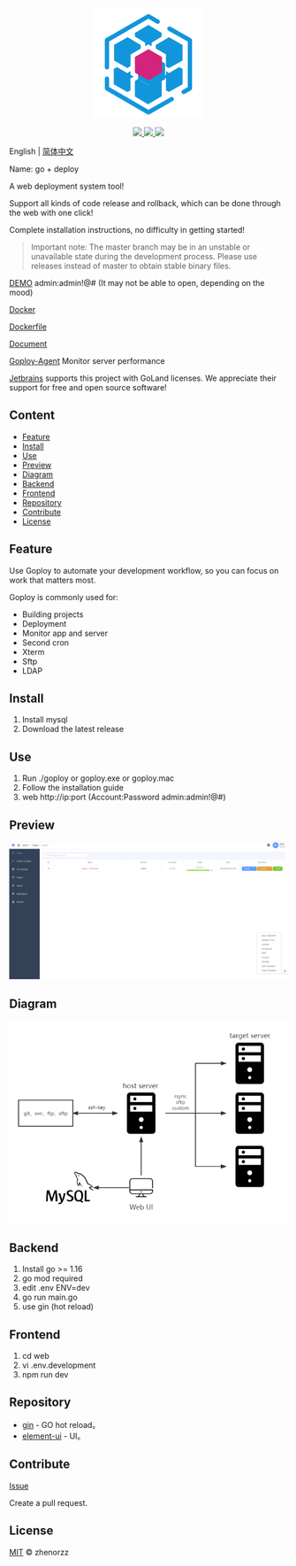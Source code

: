 <p align=center>
    <img src="./banner.png" alt="logo" title="logo" />
</p>

<p align="center">
  <a href="#">
      <img src="https://img.shields.io/badge/readme%20style-standard-brightgreen.svg">
  </a>
  <a href="#">
      <img src="https://img.shields.io/badge/give%20me-a%20star-green.svg">
    </a>
  <a href="LICENSE">
    <img src="https://img.shields.io/badge/License-MIT-yellow.svg">
  </a>
</p>

English | [简体中文](./README.zh-CN.md)

Name: go + deploy

A web deployment system tool!

Support all kinds of code release and rollback, which can be done through the web with one click!

Complete installation instructions, no difficulty in getting started!

> Important note: The master branch may be in an unstable or unavailable state during the development process. Please use releases instead of master to obtain stable binary files.

[DEMO](http://demo.goploy.icu) admin:admin!@# (It may not be able to open, depending on the mood)

[Docker](https://hub.docker.com/r/zhenorzz/goploy)

[Dockerfile](./docker/Dockerfile)

[Document](https://docs.goploy.icu)

[Goploy-Agent](https://github.com/zhenorzz/goploy-agent) Monitor server performance

[Jetbrains](https://www.jetbrains.com/?from=zhenorzz/goploy) supports this project with GoLand licenses. We appreciate their support for free and open source software!

## Content

- [Feature](#Feature)
- [Install](#Install)
- [Use](#Use)
- [Preview](#Preview)
- [Diagram](#Diagram)
- [Backend](#Backend)
- [Frontend](#Frontend)
- [Repository](#Repository)
- [Contribute](#Contribute)
- [License](#License)

## Feature

Use Goploy to automate your development workflow, so you can focus on work that matters most. 

Goploy is commonly used for:

- Building projects
- Deployment
- Monitor app and server
- Second cron 
- Xterm
- Sftp
- LDAP

## Install
1. Install mysql
2. Download the latest release

## Use
1. Run ./goploy or goploy.exe or goploy.mac
2. Follow the installation guide
3. web http://ip:port  (Account:Password admin:admin!@#)

## Preview
![Preview](./preview.png)

## Diagram
![Diagram](./goploy.png)

## Backend
1. Install go >= 1.16
2. go mod required
3. edit .env ENV=dev   
4. go run main.go
5. use gin (hot reload)

## Frontend
1. cd web
2. vi .env.development
3. npm run dev

## Repository

- [gin](https://github.com/codegangsta/gin) - GO hot reload。
- [element-ui](https://github.com/ElemeFE/element) - UI。

## Contribute

[Issue](https://github.com/zhenorzz/goploy/issues/new) 

Create a pull request.

## License

[MIT](LICENSE) © zhenorzz
